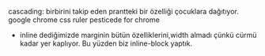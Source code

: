 cascading: birbirini takip eden prantteki bir özelliği çocuklara dağıtıyor.
google chrome css ruler
pesticede for chrome

- inline dediğimizde marginin bütün özelliklerini,width almadı çünkü cürmü kadar yer kaplıyor. Bu yüzden biz inline-block yaptık.
